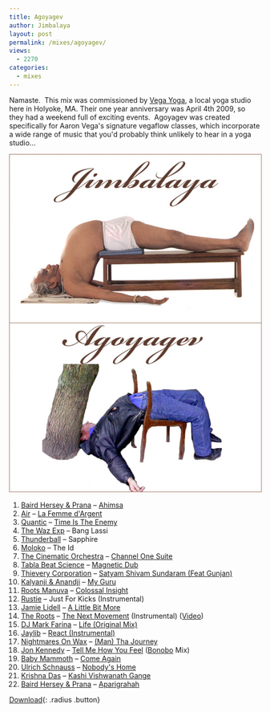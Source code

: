 ```yaml
---
title: Agoyagev
author: Jimbalaya
layout: post
permalink: /mixes/agoyagev/
views:
  - 2270
categories:
  - mixes
---
```


Namaste.  This mix was commissioned by [Vega Yoga][2], a local yoga studio here in Holyoke, MA. Their one year anniversary was April 4th 2009, so they had a weekend full of exciting events.  Agoyagev was created specifically for Aaron Vega's signature vegaflow classes, which incorporate a wide range of music that you'd probably think unlikely to hear in a yoga studio...

  [2]: http://www.vegayoga.com

![Agoyagev Cover](/assets/images/Jimbalaya-Agoyagev.jpg)

1.  [Baird Hersey & Prana][4] – [Ahimsa ][5]
2.  [Air][6] – [La Femme d'Argent][7]
3.  [Quantic][8] – [Time Is The Enemy][9]
4.  [The Waz Exp][10] – Bang Lassi
5.  [Thunderball][11] – Sapphire
6.  [Moloko][12] – The Id
7.  [The Cinematic Orchestra][13] – [Channel One Suite][14]
8.  [Tabla Beat Science][15] – [Magnetic Dub][16]
9.  [Thievery Corporation][17] – [Satyam Shivam Sundaram (Feat Gunjan)][18]
10. [Kalyanji & Anandji][19] – [My Guru][20]
11. [Roots Manuva][21] – [Colossal Insight][22]
12. [Rustie][23] – Just For Kicks (Instrumental)
13. [Jamie Lidell][24] – [A Little Bit More][25]
14. [The Roots][26] – [The Next Movement][27] (Instrumental) ([Video][28])
15. [DJ Mark Farina][29] – [Life (Original Mix)][30]
16. [Jaylib][31] – [React (Instrumental)][32]
17. [Nightmares On Wax][33] – [(Man) Tha Journey][34]
18. [Jon Kennedy][35] – [Tell Me How You Feel][36] ([Bonobo][37] Mix)
19. [Baby Mammoth][38] – [Come Again][39]
20. [Ulrich Schnauss][40] – [Nobody's Home][41]
21. [Krishna Das][42] – [Kashi Vishwanath Gange][43]
22. [Baird Hersey & Prana][4] – [Aparigrahah][44]

 [4]: http://click.linksynergy.com/fs-bin/click?id=vwHUN9G4nyY&subid=&offerid=146261.1&type=10&tmpid=3909&RD_PARM1=http://itunes.apple.com/WebObjects/MZStore.woa/wa/viewCollaboration?ids=82481660-15578179%26s=143441 "Baird Hersey & Prana on iTunes"
 [5]: http://click.linksynergy.com/fs-bin/click?id=vwHUN9G4nyY&subid=&offerid=146261.1&type=10&tmpid=3909&RD_PARM1=http://itunes.apple.com/WebObjects/MZStore.woa/wa/viewAlbum?i=47603430%26id=47603593%26s=143441 "Ahimsa on iTunes"
 [6]: http://click.linksynergy.com/fs-bin/click?id=vwHUN9G4nyY&subid=&offerid=146261.1&type=10&tmpid=3909&RD_PARM1=http://itunes.apple.com/WebObjects/MZStore.woa/wa/viewArtist?id=5641488 "Air on iTunes"
 [7]: http://click.linksynergy.com/fs-bin/click?id=vwHUN9G4nyY&subid=&offerid=146261.1&type=10&tmpid=3909&RD_PARM1=http://itunes.apple.com/WebObjects/MZStore.woa/wa/viewAlbum?i=5641486%26id=5641518%26s=143441 "La Femme d'Argent on iTunes"
 [8]: http://click.linksynergy.com/fs-bin/click?id=vwHUN9G4nyY&subid=&offerid=146261.1&type=10&tmpid=3909&RD_PARM1=http://itunes.apple.com/WebObjects/MZStore.woa/wa/viewArtist?id=5054367 "Quantic on iTunes"
 [9]: http://click.linksynergy.com/fs-bin/click?id=vwHUN9G4nyY&subid=&offerid=146261.1&type=10&tmpid=3909&RD_PARM1=http://itunes.apple.com/WebObjects/MZStore.woa/wa/viewAlbum?i=319082685%26id=319082586%26s=143441 "Time Is The Enemy on iTunes"
 [10]: http://www.waz.at/wazexp/index.php "The Waz Exp"
 [11]: http://click.linksynergy.com/fs-bin/click?id=vwHUN9G4nyY&subid=&offerid=146261.1&type=10&tmpid=3909&RD_PARM1=http://itunes.apple.com/WebObjects/MZStore.woa/wa/viewArtist?id=2726541 "Thunderball on iTunes"
 [12]: http://click.linksynergy.com/fs-bin/click?id=vwHUN9G4nyY&subid=&offerid=146261.1&type=10&tmpid=3909&RD_PARM1=http://itunes.apple.com/WebObjects/MZStore.woa/wa/viewArtist?id=3979359 "Moloko on iTunes"
 [13]: http://click.linksynergy.com/fs-bin/click?id=vwHUN9G4nyY&subid=&offerid=146261.1&type=10&tmpid=3909&RD_PARM1=http://itunes.apple.com/WebObjects/MZStore.woa/wa/viewArtist?id=3631576 "The Cinematic Orchestra on iTunes"
 [14]: http://click.linksynergy.com/fs-bin/click?id=vwHUN9G4nyY&subid=&offerid=146261.1&type=10&tmpid=3909&RD_PARM1=http://itunes.apple.com/WebObjects/MZStore.woa/wa/viewAlbum?i=156671751%26id=156671626%26s=143441 "Channel One Suite on iTunes"
 [15]: http://click.linksynergy.com/fs-bin/click?id=vwHUN9G4nyY&subid=&offerid=146261.1&type=10&tmpid=3909&RD_PARM1=http://itunes.apple.com/WebObjects/MZStore.woa/wa/viewArtist?id=2455104 "Tabla Beat Science on iTunes"
 [16]: http://click.linksynergy.com/fs-bin/click?id=vwHUN9G4nyY&subid=&offerid=146261.1&type=10&tmpid=3909&RD_PARM1=http://itunes.apple.com/WebObjects/MZStore.woa/wa/viewAlbum?i=3108198%26id=3110037%26s=143441 "Magnetic Dub on iTunes"
 [17]: http://click.linksynergy.com/fs-bin/click?id=vwHUN9G4nyY&subid=&offerid=146261.1&type=10&tmpid=3909&RD_PARM1=http://itunes.apple.com/WebObjects/MZStore.woa/wa/viewArtist?id=2726532 "Thievery Corporation on iTunes"
 [18]: http://click.linksynergy.com/fs-bin/click?id=vwHUN9G4nyY&subid=&offerid=146261.1&type=10&tmpid=3909&RD_PARM1=http://itunes.apple.com/WebObjects/MZStore.woa/wa/viewAlbum?i=277521729%26id=277521724%26s=143441 "Satyam Shivam Sundaram (Feat Gunjan) on iTunes"
 [19]: http://click.linksynergy.com/fs-bin/click?id=vwHUN9G4nyY&subid=&offerid=146261.1&type=10&tmpid=3909&RD_PARM1=http://itunes.apple.com/WebObjects/MZStore.woa/wa/viewArtist?id=279553318 "Kalyanji & Anandji on iTunes"
 [20]: http://click.linksynergy.com/fs-bin/click?id=vwHUN9G4nyY&subid=&offerid=146261.1&type=10&tmpid=3909&RD_PARM1=http://itunes.apple.com/WebObjects/MZStore.woa/wa/viewAlbum?i=26515126%26id=26515025%26s=143441 "My Guru on iTunes"
 [21]: http://click.linksynergy.com/fs-bin/click?id=vwHUN9G4nyY&subid=&offerid=146261.1&type=10&tmpid=3909&RD_PARM1=http://itunes.apple.com/WebObjects/MZStore.woa/wa/viewArtist?id=2900925 "Roots Manuva on iTunes"
 [22]: http://click.linksynergy.com/fs-bin/click?id=vwHUN9G4nyY&subid=&offerid=146261.1&type=10&tmpid=3909&RD_PARM1=http://itunes.apple.com/WebObjects/MZStore.woa/wa/viewAlbum?i=104915246%26id=104916130%26s=143441 "Colassal Insight on iTunes"
 [23]: http://www.discogs.com/artist/Rustie "Rustie"
 [24]: http://click.linksynergy.com/fs-bin/click?id=vwHUN9G4nyY&subid=&offerid=146261.1&type=10&tmpid=3909&RD_PARM1=http://itunes.apple.com/WebObjects/MZStore.woa/wa/viewArtist?id=29543414 "Jamie Lidell on iTunes"
 [25]: http://click.linksynergy.com/fs-bin/click?id=vwHUN9G4nyY&subid=&offerid=146261.1&type=10&tmpid=3909&RD_PARM1=http://itunes.apple.com/WebObjects/MZStore.woa/wa/viewAlbum?i=73678223%26id=73678378%26s=143441 "A Little Bit More on iTunes"
 [26]: http://click.linksynergy.com/fs-bin/click?id=vwHUN9G4nyY&subid=&offerid=146261.1&type=10&tmpid=3909&RD_PARM1=http://itunes.apple.com/WebObjects/MZStore.woa/wa/viewArtist?id=43680 "The Roots on iTunes"
 [27]: http://click.linksynergy.com/fs-bin/click?id=vwHUN9G4nyY&subid=&offerid=146261.1&type=10&tmpid=3909&RD_PARM1=http://itunes.apple.com/WebObjects/MZStore.woa/wa/viewAlbum?i=91416850%26id=91416797%26s=143441 "The Next Movement on iTunes"
 [28]: http://click.linksynergy.com/fs-bin/click?id=vwHUN9G4nyY&subid=&offerid=146261.1&type=10&tmpid=3909&RD_PARM1=http://itunes.apple.com/WebObjects/MZStore.woa/wa/viewVideo?id=81527696%26s=143441 "Purchase the video for The Next Movement from the iTunes Store"
 [29]: http://click.linksynergy.com/fs-bin/click?id=vwHUN9G4nyY&subid=&offerid=146261.1&type=10&tmpid=3909&RD_PARM1=http://itunes.apple.com/WebObjects/MZStore.woa/wa/viewArtist?id=2856635 "DJ Mark Farina on iTunes"
 [30]: http://click.linksynergy.com/fs-bin/click?id=vwHUN9G4nyY&subid=&offerid=146261.1&type=10&tmpid=3909&RD_PARM1=http://itunes.apple.com/WebObjects/MZStore.woa/wa/viewAlbum?i=296272619%26id=296272615%26s=143441 "Life (Original Mix) on iTunes"
 [31]: http://click.linksynergy.com/fs-bin/click?id=vwHUN9G4nyY&subid=&offerid=146261.1&type=10&tmpid=3909&RD_PARM1=http://itunes.apple.com/WebObjects/MZStore.woa/wa/viewArtist?id=40877177 "Jaylib on iTunes"
 [32]: http://click.linksynergy.com/fs-bin/click?id=vwHUN9G4nyY&subid=&offerid=146261.1&type=10&tmpid=3909&RD_PARM1=http://itunes.apple.com/WebObjects/MZStore.woa/wa/viewAlbum?i=256437662%26id=256432111%26s=143441 "React (Instrumental) on iTunes"
 [33]: http://click.linksynergy.com/fs-bin/click?id=vwHUN9G4nyY&subid=&offerid=146261.1&type=10&tmpid=3909&RD_PARM1=http://itunes.apple.com/WebObjects/MZStore.woa/wa/viewArtist?id=39883158 "Nightmares On Wax on iTunes"
 [34]: http://click.linksynergy.com/fs-bin/click?id=vwHUN9G4nyY&subid=&offerid=146261.1&type=10&tmpid=3909&RD_PARM1=http://itunes.apple.com/WebObjects/MZStore.woa/wa/viewAlbum?i=281088035%26id=281088001%26s=143441 "(Man) Tha Journey on iTunes"
 [35]: http://click.linksynergy.com/fs-bin/click?id=vwHUN9G4nyY&subid=&offerid=146261.1&type=10&tmpid=3909&RD_PARM1=http://itunes.apple.com/WebObjects/MZStore.woa/wa/viewArtist?id=19637453 "Jon Kennedy on iTunes"
 [36]: http://click.linksynergy.com/fs-bin/click?id=vwHUN9G4nyY&subid=&offerid=146261.1&type=10&tmpid=3909&RD_PARM1=http://itunes.apple.com/WebObjects/MZStore.woa/wa/viewAlbum?i=319129998%26id=319129427%26s=143441 "Tell Me How You Feel on iTunes"
 [37]: http://click.linksynergy.com/fs-bin/click?id=vwHUN9G4nyY&subid=&offerid=146261.1&type=10&tmpid=3909&RD_PARM1=http://itunes.apple.com/WebObjects/MZStore.woa/wa/viewArtist?id=3633058 "Bonobo on iTunes"
 [38]: http://click.linksynergy.com/fs-bin/click?id=vwHUN9G4nyY&subid=&offerid=146261.1&type=10&tmpid=3909&RD_PARM1=http://itunes.apple.com/WebObjects/MZStore.woa/wa/viewArtist?id=17804712 "Baby Mammoth on iTunes"
 [39]: http://click.linksynergy.com/fs-bin/click?id=vwHUN9G4nyY&subid=&offerid=146261.1&type=10&tmpid=3909&RD_PARM1=http://itunes.apple.com/WebObjects/MZStore.woa/wa/viewAlbum?i=191701774%26id=191701724%26s=143441 "Come Again on iTunes"
 [40]: http://click.linksynergy.com/fs-bin/click?id=vwHUN9G4nyY&subid=&offerid=146261.1&type=10&tmpid=3909&RD_PARM1=http://itunes.apple.com/WebObjects/MZStore.woa/wa/viewArtist?id=27759803 "Ulrich Schnauss on iTunes"
 [41]: http://click.linksynergy.com/fs-bin/click?id=vwHUN9G4nyY&subid=&offerid=146261.1&type=10&tmpid=3909&RD_PARM1=http://itunes.apple.com/WebObjects/MZStore.woa/wa/viewAlbum?i=120324544%26id=120325194%26s=143441 "Nobody's Home on iTunes"
 [42]: http://click.linksynergy.com/fs-bin/click?id=vwHUN9G4nyY&subid=&offerid=146261.1&type=10&tmpid=3909&RD_PARM1=http://itunes.apple.com/WebObjects/MZStore.woa/wa/viewArtist?id=6306188 "Krishna Das on iTunes"
 [43]: http://click.linksynergy.com/fs-bin/click?id=vwHUN9G4nyY&subid=&offerid=146261.1&type=10&tmpid=3909&RD_PARM1=http://itunes.apple.com/WebObjects/MZStore.woa/wa/viewAlbum?i=6804009%26id=6804030%26s=143441 "Kashi Vishwanath Gange on iTunes"
 [44]: http://click.linksynergy.com/fs-bin/click?id=vwHUN9G4nyY&subid=&offerid=146261.1&type=10&tmpid=3909&RD_PARM1=http://itunes.apple.com/WebObjects/MZStore.woa/wa/viewAlbum?i=47603448%26id=47603593%26s=143441 "Aparigrahah on iTunes"

<p><audio src='/audio/scribbles/Jimbalaya-Agoyagev.mp3' preload='auto' /></p>

[Download][46]{: .radius .button}

 [46]: /audio/mixes/Jimbalaya-Agoyagev.mp3
